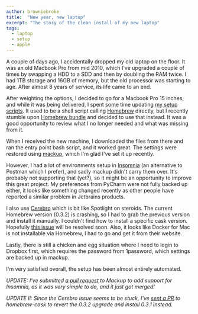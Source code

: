 ```yaml
---
author: browniebroke
title:  "New year, new laptop"
excerpt: "The story of the clean install of my new laptop"
tags:
  - laptop
  - setup
  - apple
---
```


A couple of days ago, I accidentally dropped my old laptop on the floor. It was an old
Macbook Pro from mid 2010, which I've upgraded a couple of times by swapping a HDD to a SDD
and then by doubling the RAM twice. I had 1TB storage and 16GB of memory, but the old 
processor was starting to age. After almost 8 years of service, its life came to an end.

After weighting the options, I decided to go for a Macbook Pro 15 inches, and while it was being delivered,
I spent some time updating [my setup scripts](https://github.com/browniebroke/macbook-scripts). It used to
be a shell script calling [Homebrew](https://brew.sh/) directly, but I recently stumble upon
[Homebrew bundle](https://github.com/Homebrew/homebrew-bundle) and decided to use that instead. It was a
good opportunity to review what I no longer needed and what was missing from it.

When I received the new machine, I downloaded the files from there and ran the entry point
bash script, and it worked great. The settings were restored using
[mackup](https://github.com/lra/mackup), which I'm glad I've set it up recently. 

However, I had a lot of environments setup in [Insomnia](https://insomnia.rest/) 
(an alternative to Postman which I prefer), and sadly mackup didn't carry them over.
It's probably not supporting that (yet?), so it might be an opportunity to improve this
great project. My preferences from PyCharm were not fully backed up either, it looks like
something changed recently as other people have reported a similar problem in Jetbrains
products.

I also use [Cerebro](https://github.com/KELiON/cerebro/) which is bit like Spotlight
on steroids. The current Homebrew version (0.3.2) is crashing, so I had to grab the previous
version and install it manually. I couldn't find how to install a specific cask version.
Hopefully [this issue](https://github.com/KELiON/cerebro/issues/434) will be resolved
soon. Also, it looks like Docker for Mac is not installable via Homebrew, I had to go and get
it from their website.

Lastly, there is still a chicken and egg situation where I need to login to Dropbox first, 
which requires the password from 1password, which settings are backed up in mackup.

I'm very satisfied overall, the setup has been almost entirely automated.


*UPDATE: I've submitted [a pull request](https://github.com/lra/mackup/pull/1116) 
to Mackup to add support for Insomnia, as it was very simple to do, and it just got
merged!*

*UPDATE II: Since the Cerebro issue seems to be stuck, I've 
[sent a PR](https://github.com/caskroom/homebrew-cask/pull/43305) to homebrew-cask
to revert the 0.3.2 upgrade and install 0.3.1 instead.*
